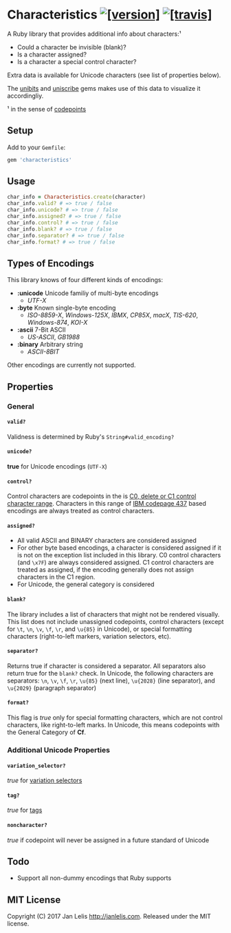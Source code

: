 # Characteristics [![[version]](https://badge.fury.io/rb/characteristics.svg)](http://badge.fury.io/rb/characteristics)  [![[travis]](https://travis-ci.org/janlelis/characteristics.svg)](https://travis-ci.org/janlelis/characteristics)

A Ruby library that provides additional info about characters:¹

- Could a character be invisible (blank)?
- Is a character assigned?
- Is a character a special control character?

Extra data is available for Unicode characters (see list of properties below).

The [unibits](https://github.com/janlelis/unibits) and [uniscribe](https://github.com/janlelis/uniscribe) gems makes use of this data to visualize it accordingliy.

¹ in the sense of [codepoints](https://en.wikipedia.org/wiki/Codepoint)

## Setup

Add to your `Gemfile`:

```ruby
gem 'characteristics'
```

## Usage

```ruby
char_info = Characteristics.create(character)
char_info.valid? # => true / false
char_info.unicode? # => true / false
char_info.assigned? # => true / false
char_info.control? # => true / false
char_info.blank? # => true / false
char_info.separator? # => true / false
char_info.format? # => true / false
```

## Types of Encodings

This library knows of four different kinds of encodings:

- **:unicode** Unicode familiy of multi-byte encodings
  - *UTF-X*
- **:byte** Known single-byte encoding
  - *ISO-8859-X*, *Windows-125X*, *IBMX*, *CP85X*, *macX*, *TIS-620*, *Windows-874*, *KOI-X*
- **:ascii** 7-Bit ASCII
  - *US-ASCII*, *GB1988*
- **:binary** Arbitrary string
  - *ASCII-8BIT*

Other encodings are currently not supported.

## Properties

### General

#### `valid?`

Validness is determined by Ruby's `String#valid_encoding?`

#### `unicode?`

**true** for Unicode encodings (`UTF-X`)

#### `control?`

Control characters are codepoints in the is [C0, delete or C1 control character range](https://en.wikipedia.org/wiki/C0_and_C1_control_codes). Characters in this range of [IBM codepage 437](https://en.wikipedia.org/wiki/Code_page_437) based encodings are always treated as control characters.

#### `assigned?`

- All valid ASCII and BINARY characters are considered assigned
- For other byte based encodings, a character is considered assigned if it is not on the exception list included in this library. C0 control characters (and `\x7F`) are always considered assigned. C1 control characters are treated as assigned, if the encoding generally does not assign characters in the C1 region.
- For Unicode, the general category is considered

#### `blank?`

The library includes a list of characters that might not be rendered visually. This list does not include unassigned codepoints, control characters (except for `\t`, `\n`, `\v`, `\f`, `\r`, and `\u{85}` in Unicode), or special formatting characters (right-to-left markers, variation selectors, etc).

#### `separator?`

Returns true if character is considered a separator. All separators also return true for the `blank?` check. In Unicode, the following characters are separators: `\n`, `\v`, `\f`, `\r`, `\u{85}` (next line), `\u{2028}` (line separator), and `\u{2029}` (paragraph separator)

#### `format?`

This flag is *true* only for special formatting characters, which are not control characters, like right-to-left marks. In Unicode, this means codepoints with the General Category of **Cf**.

### Additional Unicode Properties

#### `variation_selector?`

*true* for [variation selectors](https://en.wikipedia.org/wiki/Variation_Selector)

#### `tag?`

*true* for [tags](https://en.wikipedia.org/wiki/Tags_(Unicode_block))

#### `noncharacter?`

*true* if codepoint will never be assigned in a future standard of Unicode

## Todo

- Support all non-dummy encodings that Ruby supports

## MIT License

Copyright (C) 2017 Jan Lelis <http://janlelis.com>. Released under the MIT license.

